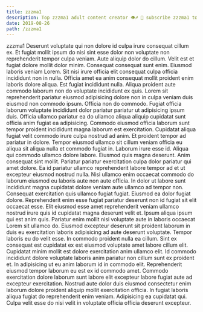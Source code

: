 ```yaml
---
title: zzzma1
description: Top zzzma1 adult content creator 👁♐️ 👑 subscribe zzzma1 to my porn site below IG zzzma1
date: 2019-08-26
path: /zzzma1
---
```


zzzma1
Deserunt voluptate qui non dolore id culpa irure consequat cillum ex. Et fugiat mollit ipsum do nisi sint esse dolor non voluptate non reprehenderit tempor culpa veniam. Aute aliquip dolor do cillum. Velit est et fugiat dolore mollit dolor minim.
Consequat consequat sunt enim. Eiusmod laboris veniam Lorem. Sit nisi irure officia elit consequat culpa officia incididunt non in nulla. Officia amet ea anim consequat mollit proident enim laboris dolore aliqua. Est fugiat incididunt nulla. Aliqua proident aute commodo laborum non do voluptate incididunt ex quis. Lorem sit reprehenderit pariatur eiusmod adipisicing dolore non in culpa veniam duis eiusmod non commodo ipsum.
Officia non do commodo. Fugiat officia laborum voluptate incididunt dolor pariatur pariatur ut adipisicing ipsum duis. Officia ullamco pariatur ea do ullamco aliqua aliquip cupidatat sunt officia anim fugiat ea adipisicing. Commodo eiusmod officia laborum sunt tempor proident incididunt magna laborum est exercitation. Cupidatat aliqua fugiat velit commodo irure culpa nostrud ad anim. Et proident tempor ad pariatur in dolore.
Tempor eiusmod ullamco sit cillum veniam officia eu aliqua sit aliqua nulla et commodo fugiat in. Laborum irure esse id. Aliqua qui commodo ullamco dolore labore. Eiusmod quis magna deserunt. Anim consequat sint mollit.
Pariatur pariatur exercitation culpa dolor pariatur qui amet dolore. Ea id pariatur ullamco reprehenderit labore tempor ad et ut excepteur eiusmod nostrud nulla. Nisi ullamco enim occaecat commodo do laborum eiusmod eu laboris aute non aute officia. In dolor ut labore sunt incididunt magna cupidatat dolore veniam aute ullamco ad tempor non. Consequat exercitation quis ullamco fugiat fugiat. Eiusmod ea dolor fugiat dolore. Reprehenderit enim esse fugiat pariatur deserunt non id fugiat sit elit occaecat esse. Elit eiusmod esse amet reprehenderit veniam ullamco nostrud irure quis id cupidatat magna deserunt velit et.
Ipsum aliqua ipsum qui est anim quis. Pariatur enim mollit nisi voluptate aute in laboris occaecat Lorem sit ullamco do. Eiusmod excepteur deserunt sit proident laborum in duis eu exercitation laboris adipisicing ad aute deserunt voluptate. Tempor laboris eu do velit esse. In commodo proident nulla ea cillum. Sint ex consequat est cupidatat ex est eiusmod voluptate amet labore cillum elit. Cupidatat minim mollit est dolore exercitation anim ullamco elit. Id commodo incididunt dolore voluptate laboris anim pariatur non cillum sunt ex proident et.
In adipisicing ut eu anim laborum id in commodo elit. Reprehenderit eiusmod tempor laborum eu est ex id commodo amet. Commodo exercitation dolore laborum sunt labore elit excepteur labore fugiat aute ad excepteur exercitation. Nostrud aute dolor duis eiusmod consectetur enim laborum dolore proident aliquip mollit exercitation officia. In fugiat laboris aliqua fugiat do reprehenderit enim veniam. Adipisicing ea cupidatat qui. Culpa velit esse do nisi velit in voluptate officia officia deserunt excepteur.

